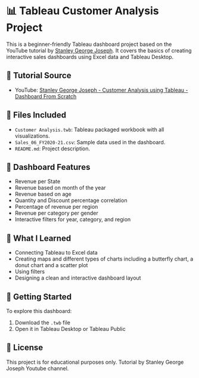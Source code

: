 # 📊 Tableau Customer Analysis Project
This is a beginner-friendly Tableau dashboard project based on the YouTube tutorial by [Stanley George Joseph](https://www.youtube.com/watch?v=_qReGTOrKTk). It covers the basics of creating interactive sales dashboards using Excel data and Tableau Desktop.

## 🔗 Tutorial Source
- YouTube: [Stanley George Joseph - Customer Analysis using Tableau - Dashboard From Scratch](https://www.youtube.com/watch?v=_qReGTOrKTk)

## 📁 Files Included
- `Customer Analysis.twb`: Tableau packaged workbook with all visualizations.
- `Sales_06_FY2020-21.csv`: Sample data used in the dashboard.
- `README.md`: Project description.

## 📌 Dashboard Features
- Revenue per State
- Revenue based on month of the year
- Revenue based on age
- Quantity and Discount percentage correlation
- Percentage of revenue per region
- Revenue per category per gender
- Interactive filters for year, category, and region

## 🧠 What I Learned
- Connecting Tableau to Excel data
- Creating maps and different types of charts including a butterfly chart, a donut chart and a scatter plot
- Using filters
- Designing a clean and interactive dashboard layout

## 🚀 Getting Started
To explore this dashboard:
1. Download the `.twb` file
2. Open it in Tableau Desktop or Tableau Public

## 📃 License
This project is for educational purposes only. Tutorial by Stanley George Joseph Youtube channel. 

